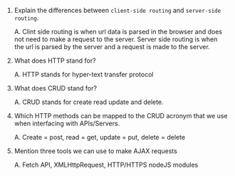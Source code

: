 1.  Explain the differences between `client-side routing` and `server-side routing`.
 
    A. Clint side routing is when url data is parsed in the browser and does not need to make a request to the server. Server        side routing is when the url is parsed by the server and a request is made to the server.

2.  What does HTTP stand for?

    A. HTTP stands for hyper-text transfer protocol

3.  What does CRUD stand for?

    A. CRUD stands for create read update and delete.

4.  Which HTTP methods can be mapped to the CRUD acronym that we use when interfacing with APIs/Servers.

    A. Create = post, read = get, update = put, delete = delete

5.  Mention three tools we can use to make AJAX requests

    A. Fetch API, XMLHttpRequest, HTTP/HTTPS nodeJS modules